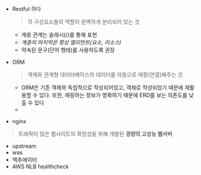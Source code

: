 - Restful 하다

  > 각 구성요소들의 역할이 완벽하게 분리되어 있는 것

  - 계층 관계는 슬래시(/)를 통해 표현
  - *계층의 마지막은 항상 엘리먼트(요소, 리소스)* 
  - 약속된 문구(단어 형태)를 사용하도록 권장

- ORM

  > 객체와 관계형 데이터베이스의 데이터를 자동으로 매핑(연결)해주는 것

  - ORM은 기존 객체와 독립적으로 작성되어있고, 객체로 작성되었기 때문에 재활용할 수 있다. 또한, 매핑하는 정보가 명확하기 때문에 ERD를 보는 의존도를 낮출 수 있다
  - 

- nginx
> 트래픽이 많은 웹사이트의 확장성을 위해 개발된 **경량의 고성능 웹서버**

- upstream
- was
- 액추에이터
- AWS NLB healthcheck
